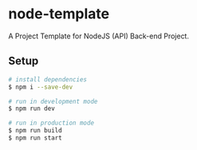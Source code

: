 # node-template
A Project Template for NodeJS (API) Back-end Project.

## Setup
```bash
# install dependencies
$ npm i --save-dev

# run in development mode
$ npm run dev

# run in production mode
$ npm run build
$ npm run start
```
